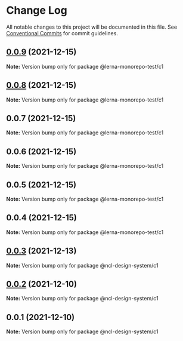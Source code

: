 # Change Log

All notable changes to this project will be documented in this file.
See [Conventional Commits](https://conventionalcommits.org) for commit guidelines.

## [0.0.9](https://github.com/canciolt/lerna-monorepo/compare/@lerna-monorepo-test/c1@0.0.8...@lerna-monorepo-test/c1@0.0.9) (2021-12-15)

**Note:** Version bump only for package @lerna-monorepo-test/c1





## [0.0.8](https://github.com/canciolt/lerna-monorepo/compare/@lerna-monorepo-test/c1@0.0.7...@lerna-monorepo-test/c1@0.0.8) (2021-12-15)

**Note:** Version bump only for package @lerna-monorepo-test/c1





## 0.0.7 (2021-12-15)

**Note:** Version bump only for package @lerna-monorepo-test/c1





## 0.0.6 (2021-12-15)

**Note:** Version bump only for package @lerna-monorepo-test/c1





## 0.0.5 (2021-12-15)

**Note:** Version bump only for package @lerna-monorepo-test/c1





## 0.0.4 (2021-12-15)

**Note:** Version bump only for package @lerna-monorepo-test/c1





## [0.0.3](https://github.ncl.com/rromero/ncl-design-system/compare/@ncl-design-system/c1@0.0.2...@ncl-design-system/c1@0.0.3) (2021-12-13)

**Note:** Version bump only for package @ncl-design-system/c1





## [0.0.2](https://github.ncl.com/rromero/ncl-design-system/compare/@ncl-design-system/c1@0.0.1...@ncl-design-system/c1@0.0.2) (2021-12-10)

**Note:** Version bump only for package @ncl-design-system/c1





## 0.0.1 (2021-12-10)

**Note:** Version bump only for package @ncl-design-system/c1
